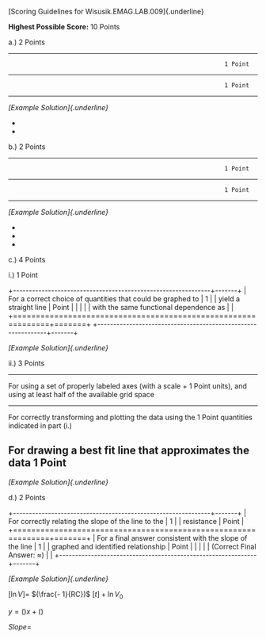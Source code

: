 [Scoring Guidelines for Wisusik.EMAG.LAB.009]{.underline}

**Highest Possible Score:** 10 Points

a.) 2 Points

  -----------------------------------------------------------------------
                                                                 1 Point
  -------------------------------------------------------------- --------
                                                                 1 Point

  -----------------------------------------------------------------------

*[Example Solution]{.underline}*

-   
-   

b.) 2 Points

  -----------------------------------------------------------------------
                                                                 1 Point
  -------------------------------------------------------------- --------
                                                                 1 Point

  -----------------------------------------------------------------------

*[Example Solution]{.underline}*

-   
-   
-   

c.) 4 Points

i.) 1 Point

+--------------------------------------------------------------+-------+
| For a correct choice of quantities that could be graphed to  | 1     |
| yield a straight line                                        | Point |
|                                                              |       |
| with the same functional dependence as                       |       |
+==============================================================+=======+
+--------------------------------------------------------------+-------+

*[Example Solution]{.underline}*

ii.) 3 Points

  -----------------------------------------------------------------------
  For using a set of properly labeled axes (with a scale +       1 Point
  units), and using at least half of the available grid space    
  -------------------------------------------------------------- --------
  For correctly transforming and plotting the data using the     1 Point
  quantities indicated in part (i.)                              

  For drawing a best fit line that approximates the data         1 Point
  -----------------------------------------------------------------------

*[Example Solution]{.underline}*

d.) 2 Points

+--------------------------------------------------------------+-------+
| For correctly relating the slope of the line to the          | 1     |
| resistance                                                   | Point |
+==============================================================+=======+
| For a final answer consistent with the slope of the line     | 1     |
| graphed and identified relationship                          | Point |
|                                                              |       |
| (Correct Final Answer: $\approx$)                            |       |
+--------------------------------------------------------------+-------+

*[Example Solution]{.underline}*

$\lbrack\ln V\rbrack =$ $(\frac{- 1}{RC})$
$\lbrack t\rbrack + \ln V_{0}$

$y = ()x + ()$

$Slope =$
